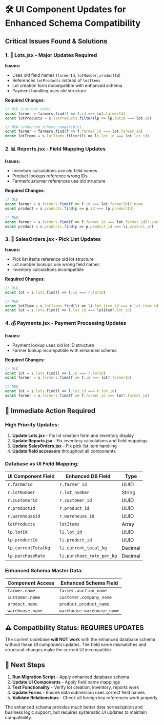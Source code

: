 # 🛠️ UI Component Updates for Enhanced Schema Compatibility

## Critical Issues Found & Solutions

### 1. 📝 **Lots.jsx - Major Updates Required**

**Issues:**
- Uses old field names (`farmerId`, `lotNumber`, `productId`)
- References `lotProducts` instead of `lotItems`
- Lot creation form incompatible with enhanced schema
- Payment handling uses old structure

**Required Changes:**
```javascript
// OLD (current code)
const farmer = farmers.find(f => f.id === lot.farmerId)
const lotProducts = s.lotProducts.filter(lp => lp.lotId === lot.id)

// NEW (enhanced schema compatible)
const farmer = farmers.find(f => f.farmer_id === lot.farmer_id)
const lotItems = s.lotItems.filter(li => li.lot_id === lot.lot_id)
```

### 2. 📊 **Reports.jsx - Field Mapping Updates**

**Issues:**
- Inventory calculations use old field names
- Product lookups reference wrong IDs
- Farmer/customer references use old structure

**Required Changes:**
```javascript
// OLD
const farmer = s.farmers.find(f => f.id === lot.farmerId)?.name
const product = s.products.find(p => p.id === lp.productId)

// NEW  
const farmer = s.farmers.find(f => f.farmer_id === lot.farmer_id)?.auction_name
const product = s.products.find(p => p.product_id === li.product_id)
```

### 3. 🛒 **SalesOrders.jsx - Pick List Updates**

**Issues:**
- Pick list items reference old lot structure
- Lot number lookups use wrong field names
- Inventory calculations incompatible

**Required Changes:**
```javascript
// OLD
const lot = s.lots.find(l => l.id === r.lotId)

// NEW
const lotItem = s.lotItems.find(li => li.lot_item_id === r.lot_item_id)
const lot = s.lots.find(l => l.lot_id === lotItem?.lot_id)
```

### 4. 💰 **Payments.jsx - Payment Processing Updates**

**Issues:**
- Payment lookup uses old lot ID structure
- Farmer lookup incompatible with enhanced schema

**Required Changes:**
```javascript
// OLD
const lot = s.lots.find(l => l.id === r.lotId)
const farmer = s.farmers.find(f => f.id === lot?.farmerId)

// NEW
const lot = s.lots.find(l => l.lot_id === r.lot_id)
const farmer = s.farmers.find(f => f.farmer_id === lot?.farmer_id)
```

## 🎯 **Immediate Action Required**

### High Priority Updates:

1. **Update Lots.jsx** - Fix lot creation form and inventory display
2. **Update Reports.jsx** - Fix inventory calculations and field mappings  
3. **Update SalesOrders.jsx** - Fix pick list item handling
4. **Update field accessors** throughout all components

### Database vs UI Field Mapping:

| UI Component Field | Enhanced DB Field | Type |
|-------------------|------------------|------|
| `r.farmerId` | `r.farmer_id` | UUID |
| `r.lotNumber` | `r.lot_number` | String |
| `r.customerId` | `r.customer_id` | UUID |
| `r.productId` | `r.product_id` | UUID |
| `r.warehouseId` | `r.warehouse_id` | UUID |
| `lotProducts` | `lotItems` | Array |
| `lp.lotId` | `li.lot_id` | UUID |
| `lp.productId` | `li.product_id` | UUID |
| `lp.currentTotalKg` | `li.current_total_kg` | Decimal |
| `lp.purchaseRate` | `li.purchase_rate_per_kg` | Decimal |

### Enhanced Schema Master Data:

| Component Access | Enhanced Schema Field |
|-----------------|----------------------|
| `farmer.name` | `farmer.auction_name` |
| `customer.name` | `customer.company_name` |
| `product.name` | `product.product_name` |
| `warehouse.name` | `warehouse.warehouse_name` |

## ⚠️ **Compatibility Status: REQUIRES UPDATES**

The current codebase **will NOT work** with the enhanced database schema without these UI component updates. The field name mismatches and structural changes make the current UI incompatible.

## 🔄 **Next Steps**

1. **Run Migration Script** - Apply enhanced database schema
2. **Update UI Components** - Apply field name mappings
3. **Test Functionality** - Verify lot creation, inventory, reports work
4. **Update Forms** - Ensure data submission uses correct field names
5. **Validate Relationships** - Check all foreign key references work properly

The enhanced schema provides much better data normalization and business logic support, but requires systematic UI updates to maintain compatibility.